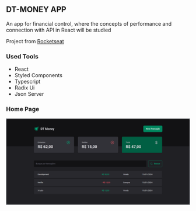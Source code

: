 ## DT-MONEY APP

An app for financial control, where the concepts of performance and connection with API in React will be studied

Project from [Rocketseat](https://www.rocketseat.com.br/)

### Used Tools
  - React
  - Styled Components
  - Typescript
  - Radix Ui
  - Json Server


### Home Page


![Home](public/home.png)


